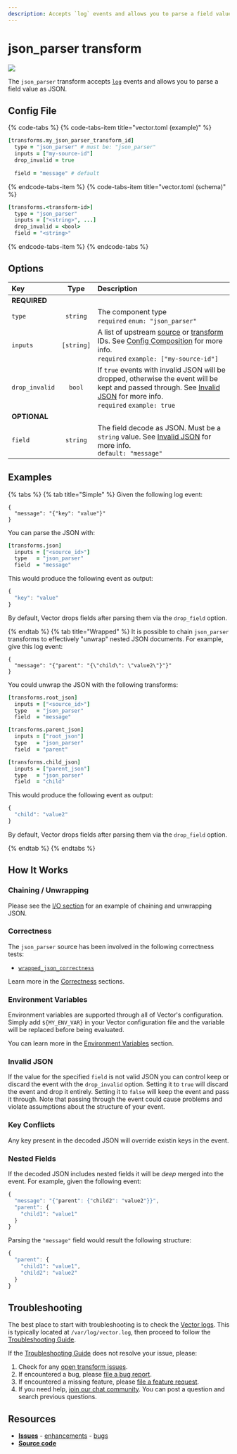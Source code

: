 ```yaml
---
description: Accepts `log` events and allows you to parse a field value as JSON.
---
```


<!--
     THIS FILE IS AUTOOGENERATED!

     To make changes please edit the template located at:

     scripts/generate/templates/docs/usage/configuration/transforms/json_parser.md.erb
-->

# json_parser transform

![][images.json_parser_transform]


The `json_parser` transform accepts [`log`][docs.log_event] events and allows you to parse a field value as JSON.

## Config File

{% code-tabs %}
{% code-tabs-item title="vector.toml (example)" %}
```coffeescript
[transforms.my_json_parser_transform_id]
  type = "json_parser" # must be: "json_parser"
  inputs = ["my-source-id"]
  drop_invalid = true
  
  field = "message" # default
```
{% endcode-tabs-item %}
{% code-tabs-item title="vector.toml (schema)" %}
```coffeescript
[transforms.<transform-id>]
  type = "json_parser"
  inputs = ["<string>", ...]
  drop_invalid = <bool>
  field = "<string>"
```
{% endcode-tabs-item %}
{% endcode-tabs %}

## Options

| Key  | Type  | Description |
|:-----|:-----:|:------------|
| **REQUIRED** | | |
| `type` | `string` | The component type<br />`required` `enum: "json_parser"` |
| `inputs` | `[string]` | A list of upstream [source][docs.sources] or [transform][docs.transforms] IDs. See [Config Composition][docs.config_composition] for more info.<br />`required` `example: ["my-source-id"]` |
| `drop_invalid` | `bool` | If `true` events with invalid JSON will be dropped, otherwise the event will be kept and passed through. See [Invalid JSON](#invalid-json) for more info.<br />`required` `example: true` |
| **OPTIONAL** | | |
| `field` | `string` | The field decode as JSON. Must be a `string` value. See [Invalid JSON](#invalid-json) for more info.<br />`default: "message"` |

## Examples

{% tabs %}
{% tab title="Simple" %}
Given the following log event:

```
{
  "message": "{"key": "value"}"
}
```

You can parse the JSON with:

```coffeescript
[transforms.json]
  inputs = ["<source_id>"]
  type   = "json_parser"
  field  = "message"
```

This would produce the following event as output:

```javascript
{
  "key": "value"
}
```

By default, Vector drops fields after parsing them via the `drop_field`
option.

{% endtab %}
{% tab title="Wrapped" %}
It is possible to chain `json_parser` transforms to effectively "unwrap"
nested JSON documents. For example, give this log event:

```
{
  "message": "{"parent": "{\"child\": \"value2\"}"}"
}
```

You could unwrap the JSON with the following transforms:

```coffeescript
[transforms.root_json]
  inputs = ["<source_id>"]
  type   = "json_parser"
  field  = "message"

[transforms.parent_json]
  inputs = ["root_json"]
  type   = "json_parser"
  field  = "parent"

[transforms.child_json]
  inputs = ["parent_json"]
  type   = "json_parser"
  field  = "child"
```

This would produce the following event as output:

```javascript
{
  "child": "value2"
}
```

By default, Vector drops fields after parsing them via the `drop_field`
option.

{% endtab %}
{% endtabs %}

## How It Works

### Chaining / Unwrapping

Please see the [I/O section](#i-o) for an example of chaining and unwrapping JSON.

### Correctness

The `json_parser` source has been involved in the following correctness tests:

* [`wrapped_json_correctness`][url.wrapped_json_correctness_test]

Learn more in the [Correctness][docs.correctness] sections.

### Environment Variables

Environment variables are supported through all of Vector's configuration.
Simply add `${MY_ENV_VAR}` in your Vector configuration file and the variable
will be replaced before being evaluated.

You can learn more in the [Environment Variables][docs.configuration.environment-variables]
section.

### Invalid JSON

If the value for the specified `field` is not valid JSON you can control keep or discard the event with the `drop_invalid` option. Setting it to `true` will discard the event and drop it entirely. Setting it to `false` will keep the event and pass it through. Note that passing through the event could cause problems and violate assumptions about the structure of your event.

### Key Conflicts

Any key present in the decoded JSON will override existin keys in the event.

### Nested Fields

If the decoded JSON includes nested fields it will be _deep_ merged into the event. For example, given the following event:

```javascript
{
  "message": "{"parent": {"child2": "value2"}}",
  "parent": {
    "child1": "value1"
  }
}
```

Parsing the `"message"` field would result the following structure:

```javascript
{
  "parent": {
    "child1": "value1",
    "child2": "value2"
  }
}
```

## Troubleshooting

The best place to start with troubleshooting is to check the
[Vector logs][docs.monitoring_logs]. This is typically located at
`/var/log/vector.log`, then proceed to follow the
[Troubleshooting Guide][docs.troubleshooting].

If the [Troubleshooting Guide][docs.troubleshooting] does not resolve your
issue, please:

1. Check for any [open transform issues][url.json_parser_transform_issues].
2. If encountered a bug, please [file a bug report][url.new_json_parser_transform_bug].
3. If encountered a missing feature, please [file a feature request][url.new_json_parser_transform_enhancement].
4. If you need help, [join our chat community][url.vector_chat]. You can post a question and search previous questions.

## Resources

* [**Issues**][url.json_parser_transform_issues] - [enhancements][url.json_parser_transform_enhancements] - [bugs][url.json_parser_transform_bugs]
* [**Source code**][url.json_parser_transform_source]


[docs.config_composition]: ../../../usage/configuration/README.md#composition
[docs.configuration.environment-variables]: ../../../usage/configuration#environment-variables
[docs.correctness]: ../../../correctness.md
[docs.log_event]: ../../../about/data-model/log.md
[docs.monitoring_logs]: ../../../usage/administration/monitoring.md#logs
[docs.sources]: ../../../usage/configuration/sources
[docs.transforms]: ../../../usage/configuration/transforms
[docs.troubleshooting]: ../../../usage/guides/troubleshooting.md
[images.json_parser_transform]: ../../../assets/json_parser-transform.svg
[url.json_parser_transform_bugs]: https://github.com/timberio/vector/issues?q=is%3Aopen+is%3Aissue+label%3A%22Transform%3A+json_parser%22+label%3A%22Type%3A+Bug%22
[url.json_parser_transform_enhancements]: https://github.com/timberio/vector/issues?q=is%3Aopen+is%3Aissue+label%3A%22Transform%3A+json_parser%22+label%3A%22Type%3A+Enhancement%22
[url.json_parser_transform_issues]: https://github.com/timberio/vector/issues?q=is%3Aopen+is%3Aissue+label%3A%22Transform%3A+json_parser%22
[url.json_parser_transform_source]: https://github.com/timberio/vector/tree/master/src/transforms/json_parser.rs
[url.new_json_parser_transform_bug]: https://github.com/timberio/vector/issues/new?labels=Transform%3A+json_parser&labels=Type%3A+Bug
[url.new_json_parser_transform_enhancement]: https://github.com/timberio/vector/issues/new?labels=Transform%3A+json_parser&labels=Type%3A+Enhancement
[url.vector_chat]: https://chat.vector.dev
[url.wrapped_json_correctness_test]: https://github.com/timberio/vector-test-harness/tree/master/cases/wrapped_json_correctness
